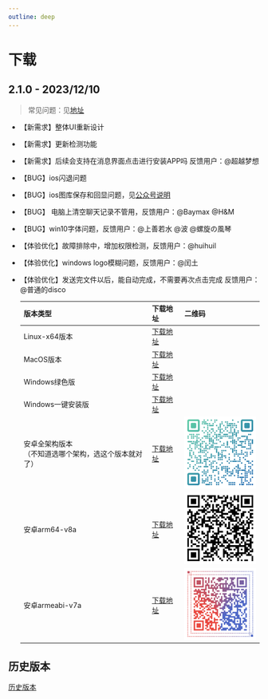```yaml
---
outline: deep
---
```


# 下载
## 2.1.0 - 2023/12/10
> 常见问题：见[地址](/qa.html)
- 【新需求】整体UI重新设计
- 【新需求】更新检测功能
- 【新需求】后续会支持在消息界面点击进行安装APP吗 反馈用户：@超越梦想
- 【BUG】ios闪退问题
- 【BUG】ios图库保存和回显问题，见[公众号说明](https://mp.weixin.qq.com/s/bWk8EDrNhw0dTqnaqpNXNg)
- 【BUG】 电脑上清空聊天记录不管用，反馈用户：@Baymax @H&M
- 【BUG】win10字体问题，反馈用户：@上善若水 @波 @螺旋の風琴
- 【体验优化】故障排除中，增加权限检测，反馈用户：@huihuil
- 【体验优化】windows logo模糊问题，反馈用户：@闰土
- 【体验优化】发送完文件以后，能自动完成，不需要再次点击完成 反馈用户：@普通的disco

  | 版本类型                             | 下载地址                                                     | 二维码                                        |
    |----------------------------------| ------------------------------------------------------------ |--------------------------------------------|
  | Linux-x64版本                      | [下载地址](https://cdn.zishu.life/2.1.0/sdt-210-linux.zip)                                                 |                                            |
  | MacOS版本                          | [下载地址](https://cdn.zishu.life/2.1.0/sdt-210-macos.zip) |                                            |
  | Windows绿色版                       | [下载地址](https://lightningvine.s3.bitiful.net/2.1.0/sdt-210-windows-green.zip) |                                            |
  | Windows一键安装版                     | [下载地址](https://cdn.zishu.life/2.1.0/sdt-210-windows-installer.exe) |                                            |
  | 安卓全架构版本<br />（不知道选哪个架构，选这个版本就对了） | [下载地址](https://cdn.zishu.life/2.1.0/sdt-210-release.apk) | <img src="./images/apk_all.png" width=160> |
  | 安卓arm64-v8a                      | [下载地址](https://cdn.zishu.life/2.1.0/sdt-210-arm64-v8a-release.apk) | <img src="./images/apk_v8a.png" width=160> |
  | 安卓armeabi-v7a                    | [下载地址](https://cdn.zishu.life/2.1.0/sdt-210-armeabi-v7a-release.apk) | <img src="./images/apk_v7a.png" width=160> |

## 历史版本

[历史版本](history.html)

